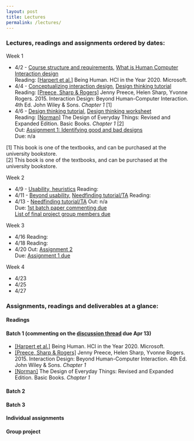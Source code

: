 ```yaml
---
layout: post
title: Lectures
permalink: /lectures/
---
```


### Lectures, readings and assignments ordered by dates:
Week 1  
- 4/2 - [Course structure and requirements](https://www.dropbox.com/s/pay332s9uvy72gp/ECS189H_IntroHCI_week1_overview.pdf?dl=1), [What is Human Computer Interaction design](https://www.dropbox.com/s/e7oqpi1stguc9tb/ECS189H_IntroHCI_week1_what.pdf?dl=1)  
Reading:  [[Harpert et al.]](https://hxd.research.microsoft.com/work/being-human-human-computer-interaction-in-the-year-2020.php) Being Human. HCI in the Year 2020. Microsoft.
- 4/4 - [Conceptualizing interaction design](https://www.dropbox.com/s/vyca221s2rutj8y/IntroHCI_week1_conceptualizing_interactions.pdf?dl=1), [Design thinking tutorial](https://www.dropbox.com/s/wj28q4420lqa3go/Tutorial_DT_process.pdf?dl=1)  
Reading: [[Preece, Sharp & Rogers]](http://www.id-book.com/) Jenny Preece, Helen Sharp, Yvonne Rogers. 2015. Interaction Design: Beyond Human-Computer Interaction. 4th Ed. John Wiley & Sons.  *Chapter 1* [1]
- 4/6 - [Design thinking tutorial](https://www.dropbox.com/s/wj28q4420lqa3go/Tutorial_DT_process.pdf?dl=1), [Design thinking worksheet](https://dschool.stanford.edu/s/Participant-Worksheet.pdf)  
Reading: [[Norman]](https://www.basicbooks.com/titles/don-norman/the-design-of-everyday-things/9780465050659/) The Design of Everyday Things: Revised and Expanded Edition. Basic Books. *Chapter 1* [2]  
Out: [Assignment 1: Identifying good and bad designs]()  
Due: n/a

[1] This book is one of the textbooks, and can be purchased at the university bookstore.  
[2] This book is one of the textbooks, and can be purchased at the university bookstore.

Week 2
- 4/9 - [Usability, heuristics]()
Reading: 
- 4/11 - [Beyond usability](), [Needfinding tutorial/TA]()
Reading:
- 4/13 - [Needfinding tutorial/TA]()
Out: n/a  
Due: [1st batch paper commenting due]()  
[List of final project group members due]()

Week 3
- 4/16
Reading:
- 4/18
Reading:
- 4/20
Out: [Assignment 2]()  
Due: [Assignment 1 due]()

Week 4
- 4/23
- 4/25
- 4/27


### Assignments, readings and deliverables at a glance:

#### Readings
#### Batch 1 (commenting on the [discussion thread](https://canvas.ucdavis.edu/courses/225630/discussion_topics/159793) due Apr 13)
- [[Harpert et al.]](https://hxd.research.microsoft.com/work/being-human-human-computer-interaction-in-the-year-2020.php) Being Human. HCI in the Year 2020. Microsoft.
- [[Preece, Sharp & Rogers]](http://www.id-book.com/) Jenny Preece, Helen Sharp, Yvonne Rogers. 2015. Interaction Design: Beyond Human-Computer Interaction. 4th Ed. John Wiley & Sons. *Chapter 1*
- [[Norman]](https://www.basicbooks.com/titles/don-norman/the-design-of-everyday-things/9780465050659/) The Design of Everyday Things: Revised and Expanded Edition. Basic Books. *Chapter 1*  

#### Batch 2
#### Batch 3

#### Individual assignments

#### Group project

